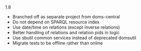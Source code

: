 1.8
* Branched off as separate project from doms-central
* Do not depend on SPARQL resource index
* Use date/time on relations (except inverse relations)
* Better handling of relations and relation pids in logic
* Use sbutil common services instead of deprecated domsutil
* Migrate tests to be offline rather than online
